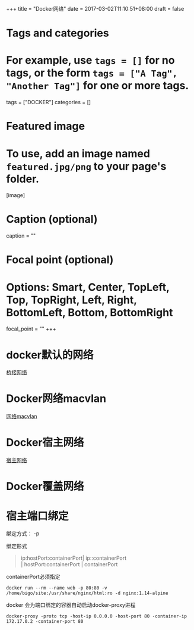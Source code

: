 +++
title = "Docker网络"
date = 2017-03-02T11:10:51+08:00
draft = false

# Tags and categories
# For example, use `tags = []` for no tags, or the form `tags = ["A Tag", "Another Tag"]` for one or more tags.
tags = ["DOCKER"]
categories = []

# Featured image
# To use, add an image named `featured.jpg/png` to your page's folder. 
[image]
  # Caption (optional)
  caption = ""

  # Focal point (optional)
  # Options: Smart, Center, TopLeft, Top, TopRight, Left, Right, BottomLeft, Bottom, BottomRight
  focal_point = ""
+++




# docker默认的网络

[桥接网络](/post/docker_network_bridge/)


# Docker网络macvlan

[网络macvlan](/post/docker_network_macvlan/)

# Docker宿主网络

[宿主网络](/post/docker-network-host/)

# Docker覆盖网络

# 宿主端口绑定

绑定方式： -p


绑定形式

>ip:hostPort:containerPort| ip::containerPort \
  | hostPort:containerPort | containerPort

containerPort必须指定

```
docker run --rm --name web -p 80:80 -v /home/bigo/site:/usr/share/nginx/html:ro -d nginx:1.14-alpine
```

docker 会为端口绑定的容器自动启动docker-proxy进程
```
docker-proxy -proto tcp -host-ip 0.0.0.0 -host-port 80 -container-ip 172.17.0.2 -container-port 80
```


